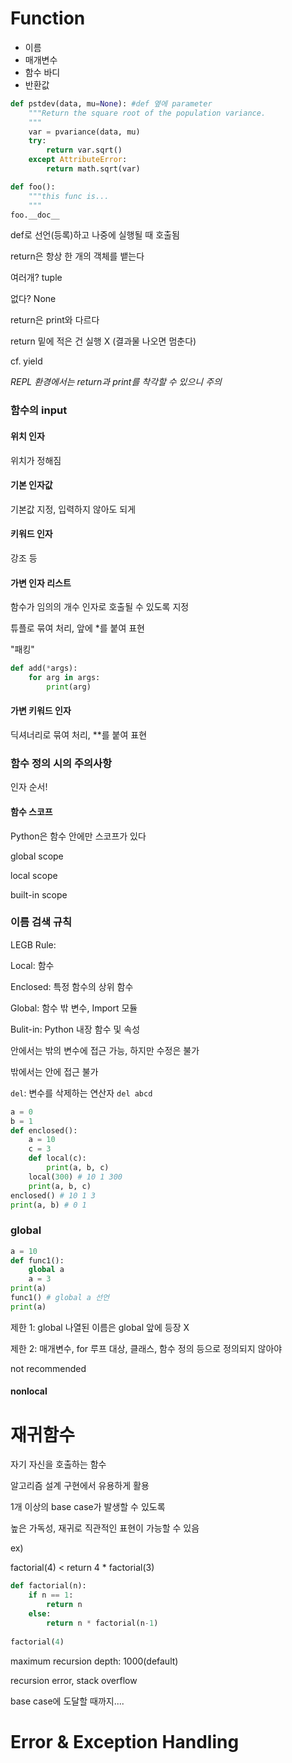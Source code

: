 # Function

* 이름
* 매개변수
* 함수 바디
* 반환값

```python
def pstdev(data, mu=None): #def 옆에 parameter
    """Return the square root of the population variance.
    """
    var = pvariance(data, mu)
    try:
        return var.sqrt()
    except AttributeError:
        return math.sqrt(var)
```

```python
def foo():
    """this func is...
    """
foo.__doc__
```

def로 선언(등록)하고 나중에 실행될 때 호출됨

return은 항상 한 개의 객체를 뱉는다

여러개? tuple

없다? None

return은 print와 다르다

return 밑에 적은 건 실행 X (결과물 나오면 멈춘다)

cf. yield



*REPL 환경에서는 return과 print를 착각할 수 있으니 주의*



### 함수의 input

#### 위치 인자

위치가 정해짐

#### 기본 인자값

기본값 지정, 입력하지 않아도 되게

#### 키워드 인자

강조 등



#### 가변 인자 리스트

함수가 임의의 개수 인자로 호출될 수 있도록 지정

튜플로 묶여 처리, 앞에 *를 붙여 표현

"패킹"

```python
def add(*args):
    for arg in args:
        print(arg)
```

#### 가변 키워드 인자

딕셔너리로 묶여 처리, **를 붙여 표현



### 함수 정의 시의 주의사항

인자 순서!



#### 함수 스코프

Python은 함수 안에만 스코프가 있다

global scope

local scope

built-in scope









### 이름 검색 규칙

LEGB Rule:

Local: 함수

Enclosed: 특정 함수의 상위 함수

Global: 함수 밖 변수, Import 모듈

Bulit-in: Python 내장 함수 및 속성

안에서는 밖의 변수에 접근 가능, 하지만 수정은 불가

밖에서는 안에 접근 불가

`del`: 변수를 삭제하는 연산자 `del abcd`



```python
a = 0
b = 1
def enclosed():
    a = 10
    c = 3
    def local(c):
        print(a, b, c)
    local(300) # 10 1 300
    print(a, b, c)
enclosed() # 10 1 3
print(a, b) # 0 1
```

### global

```python
a = 10
def func1():
    global a
    a = 3
print(a)
func1() # global a 선언
print(a)
```

제한 1: global 나열된 이름은 global 앞에 등장 X

제한 2: 매개변수, for 루프 대상, 클래스, 함수 정의 등으로 정의되지 않아야

not recommended

#### nonlocal



# 재귀함수

자기 자신을 호출하는 함수

알고리즘 설계 구현에서 유용하게 활용

1개 이상의 base case가 발생할 수 있도록

높은 가독성, 재귀로 직관적인 표현이 가능할 수 있음

ex)

factorial(4) < return 4 * factorial(3)

```python
def factorial(n):
    if n == 1:
        return n
    else:
        return n * factorial(n-1)
    
factorial(4)
```

maximum recursion depth: 1000(default)

recursion error, stack overflow

base case에 도달할 때까지....



# Error & Exception Handling

